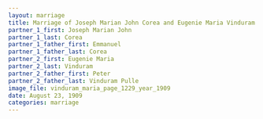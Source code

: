 ```yaml
---
layout: marriage
title: Marriage of Joseph Marian John Corea and Eugenie Maria Vinduram
partner_1_first: Joseph Marian John
partner_1_last: Corea
partner_1_father_first: Emmanuel
partner_1_father_last: Corea
partner_2_first: Eugenie Maria
partner_2_last: Vinduram
partner_2_father_first: Peter
partner_2_father_last: Vinduram Pulle
image_file: vinduram_maria_page_1229_year_1909
date: August 23, 1909
categories: marriage
---
```


